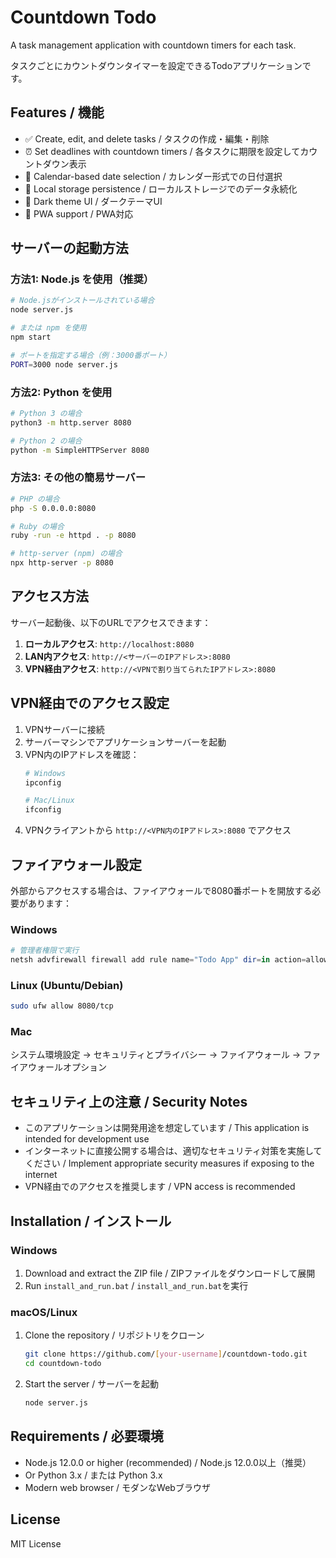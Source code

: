 # Countdown Todo

A task management application with countdown timers for each task.

タスクごとにカウントダウンタイマーを設定できるTodoアプリケーションです。

## Features / 機能

- ✅ Create, edit, and delete tasks / タスクの作成・編集・削除
- ⏰ Set deadlines with countdown timers / 各タスクに期限を設定してカウントダウン表示
- 📅 Calendar-based date selection / カレンダー形式での日付選択
- 💾 Local storage persistence / ローカルストレージでのデータ永続化
- 🌙 Dark theme UI / ダークテーマUI
- 📱 PWA support / PWA対応

## サーバーの起動方法

### 方法1: Node.js を使用（推奨）

```bash
# Node.jsがインストールされている場合
node server.js

# または npm を使用
npm start

# ポートを指定する場合（例：3000番ポート）
PORT=3000 node server.js
```

### 方法2: Python を使用

```bash
# Python 3 の場合
python3 -m http.server 8080

# Python 2 の場合
python -m SimpleHTTPServer 8080
```

### 方法3: その他の簡易サーバー

```bash
# PHP の場合
php -S 0.0.0.0:8080

# Ruby の場合
ruby -run -e httpd . -p 8080

# http-server (npm) の場合
npx http-server -p 8080
```

## アクセス方法

サーバー起動後、以下のURLでアクセスできます：

1. **ローカルアクセス**: `http://localhost:8080`
2. **LAN内アクセス**: `http://<サーバーのIPアドレス>:8080`
3. **VPN経由アクセス**: `http://<VPNで割り当てられたIPアドレス>:8080`

## VPN経由でのアクセス設定

1. VPNサーバーに接続
2. サーバーマシンでアプリケーションサーバーを起動
3. VPN内のIPアドレスを確認：
   ```bash
   # Windows
   ipconfig

   # Mac/Linux
   ifconfig
   ```
4. VPNクライアントから `http://<VPN内のIPアドレス>:8080` でアクセス

## ファイアウォール設定

外部からアクセスする場合は、ファイアウォールで8080番ポートを開放する必要があります：

### Windows
```powershell
# 管理者権限で実行
netsh advfirewall firewall add rule name="Todo App" dir=in action=allow protocol=TCP localport=8080
```

### Linux (Ubuntu/Debian)
```bash
sudo ufw allow 8080/tcp
```

### Mac
システム環境設定 → セキュリティとプライバシー → ファイアウォール → ファイアウォールオプション

## セキュリティ上の注意 / Security Notes

- このアプリケーションは開発用途を想定しています / This application is intended for development use
- インターネットに直接公開する場合は、適切なセキュリティ対策を実施してください / Implement appropriate security measures if exposing to the internet
- VPN経由でのアクセスを推奨します / VPN access is recommended

## Installation / インストール

### Windows
1. Download and extract the ZIP file / ZIPファイルをダウンロードして展開
2. Run `install_and_run.bat` / `install_and_run.bat`を実行

### macOS/Linux
1. Clone the repository / リポジトリをクローン
   ```bash
   git clone https://github.com/[your-username]/countdown-todo.git
   cd countdown-todo
   ```
2. Start the server / サーバーを起動
   ```bash
   node server.js
   ```

## Requirements / 必要環境

- Node.js 12.0.0 or higher (recommended) / Node.js 12.0.0以上（推奨）
- Or Python 3.x / または Python 3.x
- Modern web browser / モダンなWebブラウザ

## License

MIT License